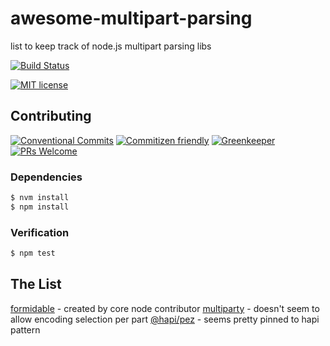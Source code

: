 # awesome-multipart-parsing

list to keep track of node.js multipart parsing libs

<!-- status badges -->
[![Build Status][ci-badge]][ci-link]

<!-- consumer badges -->
[![MIT license][license-badge]][license-link]

## Contributing

<!-- contribution badges -->
[![Conventional Commits][commit-convention-badge]][commit-convention-link]
[![Commitizen friendly][commitizen-badge]][commitizen-link]
[![Greenkeeper][greenkeeper-badge]][greenkeeper-link]
[![PRs Welcome][PRs-badge]][PRs-link]

### Dependencies

```sh
$ nvm install
$ npm install
```

### Verification

```sh
$ npm test
```

## The List
[formidable](https://github.com/node-formidable/node-formidable) - created by
core node contributor
[multiparty](https://github.com/pillarjs/multiparty) - doesn't seem to allow
encoding selection per part
[@hapi/pez](https://github.com/hapijs/pez) - seems pretty pinned to hapi pattern

[license-link]: LICENSE
[license-badge]: https://img.shields.io/github/license/trevtrich/awesome-multipart-parsing.svg
[ci-link]: https://travis-ci.com/trevtrich/awesome-multipart-parsing
[ci-badge]: https://img.shields.io/travis/com/trevtrich/awesome-multipart-parsing/master.svg
[commit-convention-link]: https://conventionalcommits.org
[commit-convention-badge]: https://img.shields.io/badge/Conventional%20Commits-1.0.0-yellow.svg
[commitizen-link]: http://commitizen.github.io/cz-cli/
[commitizen-badge]: https://img.shields.io/badge/commitizen-friendly-brightgreen.svg
[greenkeeper-link]: https://greenkeeper.io/
[greenkeeper-badge]: https://badges.greenkeeper.io/trevtrich/awesome-multipart-parsing.svg
[PRs-link]: http://makeapullrequest.com
[PRs-badge]: https://img.shields.io/badge/PRs-welcome-brightgreen.svg
